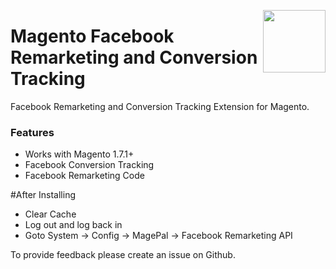 <a href="http://www.magepal.com" ><img src="https://image.ibb.co/dHBkYH/Magepal_logo.png" width="100" align="right" /></a>

Magento Facebook Remarketing and Conversion Tracking
===================

Facebook Remarketing and Conversion Tracking Extension for Magento.

### Features

- Works with Magento 1.7.1+
- Facebook Conversion Tracking
- Facebook Remarketing Code

#After Installing

- Clear Cache
- Log out and log back in
- Goto System -> Config -> MagePal -> Facebook Remarketing API

To provide feedback please create an issue on Github.
